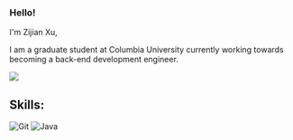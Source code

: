 ### Hello!

I'm Zijian Xu, 


I am a graduate student at Columbia University currently working towards becoming a back-end development engineer.

![](https://github-readme-stats.vercel.app/api?username=fantingsheng)

## Skills: 
![Git](https://img.shields.io/badge/-Git-F05032?style=flat-square)
![Java](https://img.shields.io/badge/-Git-F05032?style=flat-square&logo=java&logoColor=red)

<!-- , Java, SpringBoot, SpringCloud, Mybatis, Redis, RabbitMQ, Sentinel, Nacos, Kubernetes, Zipkin, Mysql -->
<!--
**Kawamiya/Kawamiya** is a ✨ _special_ ✨ repository because its `README.md` (this file) appears on your GitHub profile.

Here are some ideas to get you started:

- 🔭 I’m currently working on ...
- 🌱 I’m currently learning ...
- 👯 I’m looking to collaborate on ...
- 🤔 I’m looking for help with ...
- 💬 Ask me about ...
- 📫 How to reach me: ...
- 😄 Pronouns: ...
- ⚡ Fun fact: ...
-->
